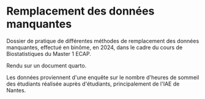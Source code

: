 # Remplacement des données manquantes

Dossier de pratique de différentes méthodes de remplacement des données manquantes,
effectué en binôme, en 2024, dans le cadre du cours de Biostatistiques du Master 1 ECAP.

Rendu sur un document quarto.

Les données proviennent d'une enquête sur le nombre d'heures de sommeil des étudiants réalisée auprès d'étudiants, principalement de l'IAE de Nantes.
